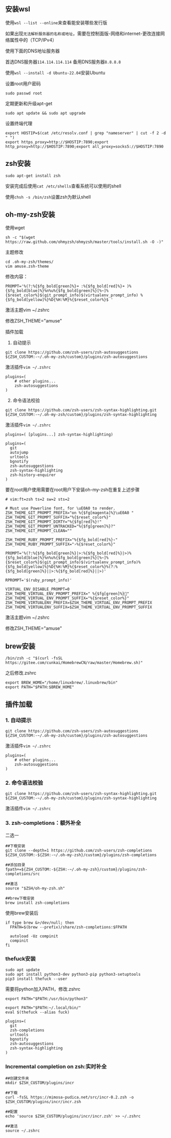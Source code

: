## 安装wsl

使用`wsl --list --online`来查看能安装哪些发行版

如果出现`无法解析服务器的名称或地址`，需要在控制面版-网络和internet-更改连接网络属性中的（TCP/IPv4）

使用下面的DNS地址服务器

首选DNS服务器`114.114.114.114`
备用DNS服务器`8.8.8.8`

使用`wsl --install -d Ubuntu-22.04`安装Ubuntu

设置root用户密码

`sudo passwd root`

定期更新和升级apt-get

```
sudo apt update && sudo apt upgrade
```

设置终端代理

```
export HOSTIP=$(cat /etc/resolv.conf | grep "nameserver" | cut -f 2 -d " ")
export https_proxy=http://$HOSTIP:7890;export http_proxy=http://$HOSTIP:7890;export all_proxy=socks5://$HOSTIP:7890
```

## zsh安装

`sudo apt-get install zsh`

安装完成后使用`cat /etc/shells`查看系统可以使用的shell

使用`chsh -s /bin/zsh`设置zsh为默认shell

## oh-my-zsh安装

使用wget
```
sh -c "$(wget https://raw.github.com/ohmyzsh/ohmyzsh/master/tools/install.sh -O -)"
```
主题修改
```
cd .oh-my-zsh/themes/
vim amuse.zsh-theme
```
修改内容：
```
PROMPT='%(?:%{$fg_bold[green]%}➜ :%{$fg_bold[red]%}➜ )%{$fg_bold[blue]%}%n%u%{$fg_bold[green]%}[%~]%{$reset_color%}$(git_prompt_info)$(virtualenv_prompt_info) %{$fg_bold[yellow]%}%D{%H:%M}%{$reset_color%}$ '
```

激活主题vim ~/.zshrc

修改ZSH_THEME="amuse"



插件加载

1. 自动提示

```
git clone https://github.com/zsh-users/zsh-autosuggestions ${ZSH_CUSTOM:-~/.oh-my-zsh/custom}/plugins/zsh-autosuggestions
```

激活插件`vim ~/.zshrc`
```
plugins=( 
    # other plugins...
    zsh-autosuggestions
)
```

2. 命令语法校验
```
git clone https://github.com/zsh-users/zsh-syntax-highlighting.git ${ZSH_CUSTOM:-~/.oh-my-zsh/custom}/plugins/zsh-syntax-highlighting
```
激活插件`vim ~/.zshrc`

```
plugins=( [plugins...] zsh-syntax-highlighting)

```


```
plugins=(
  git
  autojump
  urltools
  bgnotify
  zsh-autosuggestions
  zsh-syntax-highlighting
  zsh-history-enquirer
)
```

要在root用户使用需要在root用户下安装oh-my-zsh在重复上述步骤


```
# vim:ft=zsh ts=2 sw=2 sts=2

# Must use Powerline font, for \uE0A0 to render.
ZSH_THEME_GIT_PROMPT_PREFIX="on %{$fg[magenta]%}\uE0A0 "
ZSH_THEME_GIT_PROMPT_SUFFIX="%{$reset_color%}"
ZSH_THEME_GIT_PROMPT_DIRTY="%{$fg[red]%}!"
ZSH_THEME_GIT_PROMPT_UNTRACKED="%{$fg[green]%}?"
ZSH_THEME_GIT_PROMPT_CLEAN=""

ZSH_THEME_RUBY_PROMPT_PREFIX="%{$fg_bold[red]%}‹"
ZSH_THEME_RUBY_PROMPT_SUFFIX="›%{$reset_color%}"

PROMPT='%(?:%{$fg_bold[green]%}|>:%{$fg_bold[red]%}|>)%{$fg_bold[blue]%}%n%u%{$fg_bold[green]%}[%~]%{$reset_color%}$(git_prompt_info)$(virtualenv_prompt_info)%{$fg_bold[yellow]%}%D{%H:%M}%{$reset_color%}%(?:%{$fg_bold[green]%}||>:%{$fg_bold[red]%}||>)'

RPROMPT='$(ruby_prompt_info)'

VIRTUAL_ENV_DISABLE_PROMPT=0
ZSH_THEME_VIRTUAL_ENV_PROMPT_PREFIX=" %{$fg[green]%}🐍"
ZSH_THEME_VIRTUAL_ENV_PROMPT_SUFFIX="%{$reset_color%}"
ZSH_THEME_VIRTUALENV_PREFIX=$ZSH_THEME_VIRTUAL_ENV_PROMPT_PREFIX
ZSH_THEME_VIRTUALENV_SUFFIX=$ZSH_THEME_VIRTUAL_ENV_PROMPT_SUFFIX
```

激活主题vim ~/.zshrc

修改ZSH_THEME="amuse"

## brew安装

```
/bin/zsh -c "$(curl -fsSL https://gitee.com/cunkai/HomebrewCN/raw/master/Homebrew.sh)"
```

之后修改.zshrc
```
export BREW_HOME="/home/linuxbrew/.linuxbrew/bin"
export PATH="$PATH:$BREW_HOME"
```


## 插件加载

### 1. 自动提示

```
git clone https://github.com/zsh-users/zsh-autosuggestions ${ZSH_CUSTOM:-~/.oh-my-zsh/custom}/plugins/zsh-autosuggestions
```

激活插件`vim ~/.zshrc`
```
plugins=( 
    # other plugins...
    zsh-autosuggestions
)
```

### 2. 命令语法校验
```
git clone https://github.com/zsh-users/zsh-syntax-highlighting.git ${ZSH_CUSTOM:-~/.oh-my-zsh/custom}/plugins/zsh-syntax-highlighting
```
激活插件`vim ~/.zshrc`


### 3. zsh-completions：额外补全

二选一
```
##下载安装
git clone --depth=1 https://github.com/zsh-users/zsh-completions ${ZSH_CUSTOM:-${ZSH:-~/.oh-my-zsh}/custom}/plugins/zsh-completions

##添加目录
fpath+=${ZSH_CUSTOM:-${ZSH:-~/.oh-my-zsh}/custom}/plugins/zsh-completions/src

##激活
source "$ZSH/oh-my-zsh.sh"

##brew下载安装
brew install zsh-completions
```
使用brew安装后

```
if type brew &>/dev/null; then
  FPATH=$(brew --prefix)/share/zsh-completions:$FPATH

  autoload -Uz compinit
  compinit
fi
```


### thefuck安装

```
sudo apt update
sudo apt install python3-dev python3-pip python3-setuptools
pip3 install thefuck --user
```
需要将python加入PATH，修改.zshrc
```
export PATH="$PATH:/usr/bin/python3"

export PATH="$PATH:~/.local/bin/"
eval $(thefuck --alias fuck)
```
```
plugins=(
  git
  zsh-completions
  urltools
  bgnotify
  zsh-autosuggestions
  zsh-syntax-highlighting
)
```
### Incremental completion on zsh:实时补全

```
##创建文件夹
mkdir $ZSH_CUSTOM/plugins/incr

##下载
curl -fsSL https://mimosa-pudica.net/src/incr-0.2.zsh -o $ZSH_CUSTOM/plugins/incr/incr.zsh

##配置
echo 'source $ZSH_CUSTOM/plugins/incr/incr.zsh' >> ~/.zshrc

##激活
source ~/.zshrc
```
